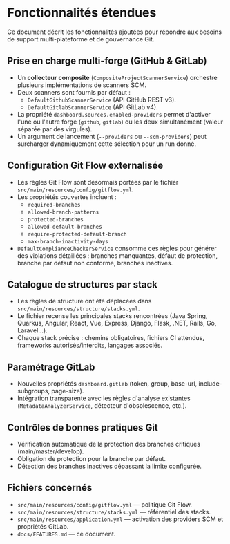 # Fonctionnalités étendues

Ce document décrit les fonctionnalités ajoutées pour répondre aux besoins de support multi-plateforme et de gouvernance Git.

## Prise en charge multi-forge (GitHub & GitLab)

- Un **collecteur composite** (`CompositeProjectScannerService`) orchestre plusieurs implémentations de scanners SCM.
- Deux scanners sont fournis par défaut :
  - `DefaultGithubScannerService` (API GitHub REST v3).
  - `DefaultGitlabScannerService` (API GitLab v4).
- La propriété `dashboard.sources.enabled-providers` permet d'activer l'une ou l'autre forge (`github`, `gitlab`) ou les deux simultanément (valeur séparée par des virgules).
- Un argument de lancement (`--providers` ou `--scm-providers`) peut surcharger dynamiquement cette sélection pour un run donné.

## Configuration Git Flow externalisée

- Les règles Git Flow sont désormais portées par le fichier `src/main/resources/config/gitflow.yml`.
- Les propriétés couvertes incluent :
  - `required-branches`
  - `allowed-branch-patterns`
  - `protected-branches`
  - `allowed-default-branches`
  - `require-protected-default-branch`
  - `max-branch-inactivity-days`
- `DefaultComplianceCheckerService` consomme ces règles pour générer des violations détaillées : branches manquantes, défaut de protection, branche par défaut non conforme, branches inactives.

## Catalogue de structures par stack

- Les règles de structure ont été déplacées dans `src/main/resources/structure/stacks.yml`.
- Le fichier recense les principales stacks rencontrées (Java Spring, Quarkus, Angular, React, Vue, Express, Django, Flask, .NET, Rails, Go, Laravel...).
- Chaque stack précise : chemins obligatoires, fichiers CI attendus, frameworks autorisés/interdits, langages associés.

## Paramétrage GitLab

- Nouvelles propriétés `dashboard.gitlab` (token, group, base-url, include-subgroups, page-size).
- Intégration transparente avec les règles d'analyse existantes (`MetadataAnalyzerService`, détecteur d'obsolescence, etc.).

## Contrôles de bonnes pratiques Git

- Vérification automatique de la protection des branches critiques (main/master/develop).
- Obligation de protection pour la branche par défaut.
- Détection des branches inactives dépassant la limite configurée.

## Fichiers concernés

- `src/main/resources/config/gitflow.yml` — politique Git Flow.
- `src/main/resources/structure/stacks.yml` — référentiel des stacks.
- `src/main/resources/application.yml` — activation des providers SCM et propriétés GitLab.
- `docs/FEATURES.md` — ce document.
